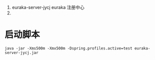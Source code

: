 1) euraka-server-jycj euraka 注册中心
2) 


# 启动脚本

```shell
java -jar -Xms500m -Xmx500m -Dspring.profiles.active=test euraka-server-jycj.jar
```
